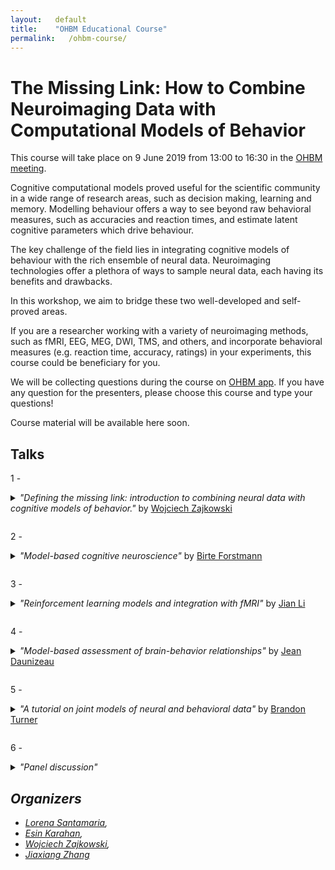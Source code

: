 ```yaml
---
layout:   default
title:    "OHBM Educational Course"
permalink:   /ohbm-course/
---
```


# The Missing Link: How to Combine Neuroimaging Data with Computational Models of Behavior

This course will take place on 9 June 2019 from 13:00 to 16:30 in the [OHBM meeting](https://www.humanbrainmapping.org/i4a/pages/index.cfm?pageid=3920).

Cognitive computational models proved useful for the scientific community in a wide range of research areas, such as decision making, learning and memory. Modelling behaviour offers a way to see beyond raw behavioral measures, such as accuracies and reaction times, and estimate latent cognitive parameters which drive behaviour. 

The key challenge of the field lies in integrating cognitive models of behaviour with the rich ensemble of neural data. Neuroimaging technologies offer a plethora of ways to sample neural data, each having its benefits and drawbacks. 

In this workshop, we aim to bridge these two well-developed and self-proved areas. 

If you are a researcher working with a variety of neuroimaging methods, such as fMRI, EEG, MEG, DWI, TMS, and others, and incorporate behavioral measures (e.g. reaction time, accuracy, ratings) in your experiments, this course could be beneficiary for you. 

We will be collecting questions during the course on [OHBM app](https://gmp3.cnf.io/). If you have any question for the presenters, please choose this course and type your questions!

Course material will be available here soon.

## Talks

1 - <details><summary><i>"Defining the missing link: introduction to combining neural data with cognitive models of behavior."</i> by <a href="https://ccbrain.org/people/wojciech_zajkowski/index.html"> Wojciech Zajkowski</a>
</summary>
<p>
In recent years, the amount of neuroimaging data we collect has been growing in an exponential fashion. Due to this, the issue of developing methods that aid in drawing meaningful conclusions from large and rich (often multimodal) datasets has gained paramount importance. This talk will consist of three segments. I will start by providing an overview of the purpose of using cognitive models of behavior and how can they be utilized together with brain data, using models such as Drift-Diffusion Model or Linear Ballistic Accumulator as examples. I will then explain the nature of the linking problem. Using the Marr’s levels of analysis framework, I will go through the rationale behind why is it crucial for our understanding of brain and behavior. Finally, I will introduce different methods of dealing with the problem: from a simple correlation to recently developed frameworks, such as joint modelling, which utilize  the covariability of neural and behavioural data to draw meaningful conclusions. </p>
</details>

2 - <details><summary><i>"Model-based cognitive neuroscience" </i> by <a href="http://www.birteforstmann.com/"> Birte Forstmann</a>
</summary>
<p>
Cognitive neuroscientists study how the brain implements particular cognitive processes such as perception, learning, and decision-making. Traditional approaches in which experiments are designed to target a specific cognitive process have been supplemented by two recent innovations. First, formal cognitive models can decompose observed behavioral data into multiple latent cognitive processes, allowing brain measurements to be associated with a particular cognitive process more precisely and more confidently. Second, cognitive neuroscience can provide additional data to inform the development of formal cognitive models, providing greater constraint than behavioral data alone. We argue that these fields are mutually dependent; not only can models guide neuroscientific endeavors, but understanding neural mechanisms can provide key insights into formal models of cognition.  </p>
</details>

3 - <details> <summary> <i>"Reinforcement learning models and integration with fMRI" </i> by <a href="http://www.psy.pku.edu.cn/english/people/faculty/professor/267657.htm"> Jian Li</a>
</summary>
<p>
Reinforcement learning (RL) has witnessed its wide application in cognitive sciences in the past decades. In this session I will briefly introduce different RL models used in cognitive neuroscience/psychology research and how they can be integrated with fMRI techniques to better understand the computations that brain carries out during learning and inference. </p>
</details>


4 - <details> <summary> <i>"Model-based assessment of brain-behavior relationships" </i> by <a href="https://sites.google.com/site/jeandaunizeauswebsite/"> Jean Daunizeau</a>
</summary>
<p>
Functional outcomes (e.g., subjective percepts, emotions, memory retrievals, decisions, etc...) are partly determined by external stimuli and/or cues. But they may also be strongly influenced by (trial-by-trial) uncontrolled variations in brain responses to incoming information. In turn, this variability may provide critical information regarding how behaviourally relevant inputs are eventually transformed into functional outcomes. Assessing brain-behavior relationships thus requires considering the (possibly nonlinear and stochastic) impact of biological constraints of input-output transformations in the brain. In this talk, I will review the portfolio of existing approaches to decomposing the brain's transformation of stimuli into behavioural outcomes, in terms of the relative contribution of brain regions and their connections. In particular, I will highlight three novel techniques, namely: mass mediation analysis, artificial neural network modelling, and behavioral DCM (dynamic causal modelling). The aim here is for attendees to understand the strengths and weaknesses of each approach in turn, as well as gain practical know-how regarding how to perform such analyses. </p>
</details>


5 - <details> <summary> <i>"A tutorial on joint models of neural and behavioral data" </i> by <a href="https://turner-mbcn.com/people/"> Brandon Turner</a>
</summary>
<p>
A growing synergy between the fields of cognitive neuroscience and mathematical psychology has sparked the development of several unique statistical approaches exploiting the benefits of both disciplines (Turner, Forstmann et al., 2017). One approach in particular, called joint modeling, attempts to model the covariation between the parameters of ‘‘submodels’’ intended to capture important patterns in each stream of data. Joint models present an interesting opportunity to transcend conventional levels of analyses (e.g., Marr’s hierarchy; Marr, 1982) by providing fully integrative models (Love, 2015). In this talk, we provide a tutorial of two flavors of joint models — the Directed and Covariance approaches. Computational procedures have been developed to apply these approaches to a number of cognitive tasks, yet neither have been made accessible to a wider audience. Here, we provide a step-by-step walkthrough on how to develop submodels of each stream of data, as well as how to link the important model parameters to form one cohesive model. For convenience, we provide code that uses the Just Another Gibbs Sampler (Plummer, 2003) software to perform estimation of the model parameters. </p>
</details>


6 - <details> <summary> <i> "Panel discussion" <i>  </summary>
<p>
Join the event on on [OHBM app](https://gmp3.cnf.io/) and ask your questions! </p>
</details>

## Organizers
- [Lorena Santamaria](http://www.cardiff.ac.uk/people/view/1253591-santamaria-lorena), 
- [Esin Karahan](https://www.cardiff.ac.uk/people/view/1216230-karahan-esin), 
- [Wojciech Zajkowski](https://ccbrain.org/people/wojciech_zajkowski/index.html), 
- [Jiaxiang Zhang](https://www.cardiff.ac.uk/people/view/zhangj73.php) 

